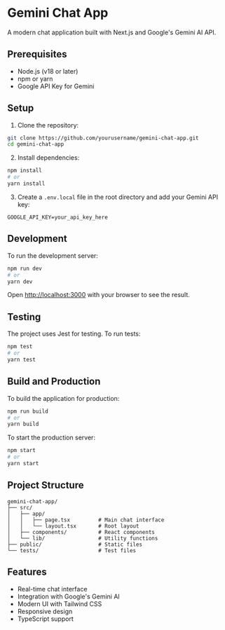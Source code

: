 # Gemini Chat App

A modern chat application built with Next.js and Google's Gemini AI API.

## Prerequisites

- Node.js (v18 or later)
- npm or yarn
- Google API Key for Gemini

## Setup

1. Clone the repository:
```bash
git clone https://github.com/yourusername/gemini-chat-app.git
cd gemini-chat-app
```

2. Install dependencies:
```bash
npm install
# or
yarn install
```

3. Create a `.env.local` file in the root directory and add your Gemini API key:
```
GOOGLE_API_KEY=your_api_key_here
```

## Development

To run the development server:

```bash
npm run dev
# or
yarn dev
```

Open [http://localhost:3000](http://localhost:3000) with your browser to see the result.

## Testing

The project uses Jest for testing. To run tests:

```bash
npm test
# or
yarn test
```

## Build and Production

To build the application for production:

```bash
npm run build
# or
yarn build
```

To start the production server:

```bash
npm start
# or
yarn start
```

## Project Structure

```
gemini-chat-app/
├── src/
│   ├── app/
│   │   ├── page.tsx         # Main chat interface
│   │   └── layout.tsx       # Root layout
│   ├── components/          # React components
│   └── lib/                 # Utility functions
├── public/                  # Static files
└── tests/                   # Test files
```

## Features

- Real-time chat interface
- Integration with Google's Gemini AI
- Modern UI with Tailwind CSS
- Responsive design
- TypeScript support
